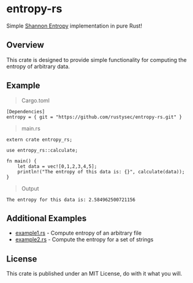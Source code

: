 # entropy-rs
Simple [Shannon Entropy](https://en.wiktionary.org/wiki/Shannon_entropy) implementation in pure Rust!

## Overview
This crate is designed to provide simple functionality for computing the entropy of arbitrary data. 

## Example
>Cargo.toml
```
[Dependencies]
entropy = { git = "https://github.com/rustysec/entropy-rs.git" }
```

>main.rs
```
extern crate entropy_rs;

use entropy_rs::calculate;

fn main() {
    let data = vec![0,1,2,3,4,5];
    println!("The entropy of this data is: {}", calculate(data));
}
```
>Output
```
The entropy for this data is: 2.584962500721156
```

## Additional Examples
- [example1.rs](examples/example1.rs) - Compute entropy of an arbitrary file
- [example2.rs](examples/example2.rs) - Compute the entropy for a set of strings

## License
This crate is published under an MIT License, do with it what you will.